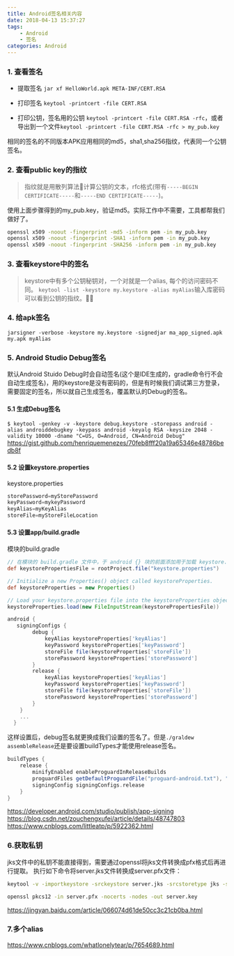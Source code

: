 ```yaml
---
title: Android签名相关内容
date: 2018-04-13 15:37:27
tags:
    - Android
    - 签名
categories: Android
---
```

### 1. 查看签名
- 提取签名
`jar xf HelloWorld.apk META-INF/CERT.RSA`
- 打印签名
`keytool -printcert -file CERT.RSA`

- 打印公钥，签名用的公钥
`keytool -printcert -file CERT.RSA -rfc`，或者导出到一个文件`keytool -printcert -file CERT.RSA -rfc > my_pub.key`

相同的签名的不同版本APK应用相同的md5，sha1,sha256指纹，代表同一个公钥签名。
 

### 2. 查看public key的指纹
> 指纹就是用散列算法计算公钥的文本，rfc格式(带有`-----BEGIN CERTIFICATE-----`和`-----END CERTIFICATE-----`)。

使用上面步骤得到的my_pub.key，验证md5。实际工作中不需要，工具都帮我们做好了。
``` bash
openssl x509 -noout -fingerprint -md5 -inform pem -in my_pub.key
openssl x509 -noout -fingerprint -SHA1 -inform pem -in my_pub.key
openssl x509 -noout -fingerprint -SHA256 -inform pem -in my_pub.key
```

### 3. 查看keystore中的签名
> keystore中有多个公钥秘钥对，一个对就是一个alias, 每个的访问密码不同。
`keytool -list -keystore my.keystore -alias myAlias`输入库密码可以看到公钥的指纹。


### 4. 给apk签名
`jarsigner -verbose -keystore my.keystore -signedjar ma_app_signed.apk my.apk myAlias`

### 5. Android Studio Debug签名
默认Android Stuido Debug时会自动签名(这个是IDE生成的，gradle命令行不会自动生成签名)，用的keystore是没有密码的，但是有时候我们调试第三方登录，需要固定的签名，所以就自己生成签名，覆盖默认的Debug的签名。

#### 5.1 生成Debug签名
`$ keytool -genkey -v -keystore debug.keystore -storepass android -alias androiddebugkey -keypass android -keyalg RSA -keysize 2048 -validity 10000 -dname "C=US, O=Android, CN=Android Debug"
`
https://gist.github.com/henriquemenezes/70feb8fff20a19a65346e48786bedb8f

#### 5.2 设置keystore.properties

keystore.properties
``` groovy 
storePassword=myStorePassword
keyPassword=mykeyPassword
keyAlias=myKeyAlias
storeFile=myStoreFileLocation
```

#### 5.3 设置app/build.gradle
模块的build.gradle
``` groovy
// 在模块的 build.gradle 文件中，于 android {} 块的前面添加用于加载 keystore.properties 文件的代码。
def keystorePropertiesFile = rootProject.file("keystore.properties")

// Initialize a new Properties() object called keystoreProperties.
def keystoreProperties = new Properties()

// Load your keystore.properties file into the keystoreProperties object.
keystoreProperties.load(new FileInputStream(keystorePropertiesFile))

android {
   signingConfigs {
        debug {
            keyAlias keystoreProperties['keyAlias']
            keyPassword keystoreProperties['keyPassword']
            storeFile file(keystoreProperties['storeFile'])
            storePassword keystoreProperties['storePassword']
        }
        release {
            keyAlias keystoreProperties['keyAlias']
            keyPassword keystoreProperties['keyPassword']
            storeFile file(keystoreProperties['storeFile'])
            storePassword keystoreProperties['storePassword']
        }
    }
    ...
  }
```
这样设置后，debug签名就更换成我们设置的签名了。但是`./graldew assembleRelease`还是要设置buildTypes才能使用release签名。
``` groovy
buildTypes {
    release {
        minifyEnabled enableProguardInReleaseBuilds
        proguardFiles getDefaultProguardFile("proguard-android.txt"), "proguard-rules.pro"
        signingConfig signingConfigs.release
    }
}
```

https://developer.android.com/studio/publish/app-signing
https://blog.csdn.net/zouchengxufei/article/details/48747803
https://www.cnblogs.com/littleatp/p/5922362.html

### 6.获取私钥
jks文件中的私钥不能直接得到，需要通过openssl将jks文件转换成pfx格式后再进行提取。
执行如下命令将server.jks文件转换成server.pfx文件：

``` bash
keytool -v -importkeystore -srckeystore server.jks -srcstoretype jks -srcstorepass 123456 -destkeystore server.p12 -deststoretype pkcs12 -deststorepass 123456 -destkeypass abc123

openssl pkcs12 -in server.pfx -nocerts -nodes -out server.key
```

https://jingyan.baidu.com/article/066074d61de50cc3c21cb0ba.html

### 7.多个alias
https://www.cnblogs.com/whatlonelytear/p/7654689.html